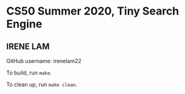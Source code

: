 # CS50 Summer 2020, Tiny Search Engine
## IRENE LAM

GitHub username: irenelam22

To build, run `make`.

To clean up, run `make clean`.


